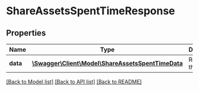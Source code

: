 # ShareAssetsSpentTimeResponse

## Properties
Name | Type | Description | Notes
------------ | ------------- | ------------- | -------------
**data** | [**\Swagger\Client\Model\ShareAssetsSpentTimeData**](ShareAssetsSpentTimeData.md) | Results of the process | 

[[Back to Model list]](../README.md#documentation-for-models) [[Back to API list]](../README.md#documentation-for-api-endpoints) [[Back to README]](../README.md)



